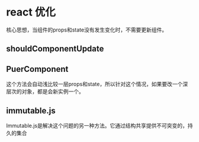 # react 优化

核心思想，当组件的props和state没有发生变化时，不需要更新组件。

## shouldComponentUpdate


## PuerComponent

这个方法会自动浅比较一层props和state，所以针对这个情况，如果要改一个深层次的对象，都是会新实例一个。

## immutable.js

Immutable.js是解决这个问题的另一种方法。它通过结构共享提供不可突变的，持久的集合